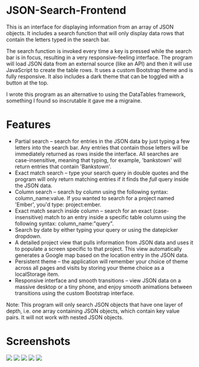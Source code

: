 # JSON-Search-Frontend
This is an interface for displaying information from an array of JSON objects. It includes a search function that will only display data rows that contain the letters typed in the search bar.

The search function is invoked every time a key is pressed while the search bar is in focus, resulting in a very responsive-feeling interface. The program will load JSON data from an external source (like an API) and then it will use JavaScript to create the table rows. It uses a custom Bootstrap theme and is fully responsive. It also includes a dark theme that can be toggled with a button at the top.

I wrote this program as an alternative to using the DataTables framework, something I found so inscrutable it gave me a migraine.

# Features

- Partial search – search for entries in the JSON data by just typing a few letters into the search bar. Any entries that contain those letters will be immediately returned as rows inside the interface. All searches are case-insensitive, meaning that typing, for example, 'bankstown' will return entries that contain 'Bankstown'.
- Exact match search – type your search query in double quotes and the program will only return matching entries if it finds the *full* query inside the JSON data.
- Column search – search by column using the following syntax: column_name:value. If you wanted to search for a project named 'Ember', you'd type: project:ember.
- Exact match search inside column – search for an exact (case-insensitive) match to an entry inside a specific table column using the following syntax: column_name:"query".
- Search by date by either typing your query or using the datepicker dropdown.
- A detailed project view that pulls information from JSON data and uses it to populate a screen specific to that project. This view automatically generates a Google map based on the location entry in the JSON data.
- Persistent theme – the application will remember your choice of theme across all pages and visits by storing your theme choice as a localStorage item.
- Responsive interface and smooth transitions – view JSON data on a massive desktop or a tiny phone, and enjoy smooth animations between transitions using the custom Bootstrap interface.

Note: This program will only search JSON objects that have one layer of depth, i.e. one array containing JSON objects, which contain key value pairs. It will not work with nested JSON objects.

# Screenshots

<img src="https://github.com/jm11116/JSON-Search-Frontend/blob/main/screenshots/unfiltered_view.png" style="max-width:650px"/>
<img src="https://github.com/jm11116/JSON-Search-Frontend/blob/main/screenshots/datepicker.png" style="max-width:650px"/>
<img src="https://github.com/jm11116/JSON-Search-Frontend/blob/main/screenshots/project_view_light.png" style="max-width:650px"/>
<img src="https://github.com/jm11116/JSON-Search-Frontend/blob/main/screenshots/project_view_dark.png" style="max-width:650px"/>
<img src="https://github.com/jm11116/JSON-Search-Frontend/blob/main/screenshots/mobile_view.png" style="max-width:100px"/>
